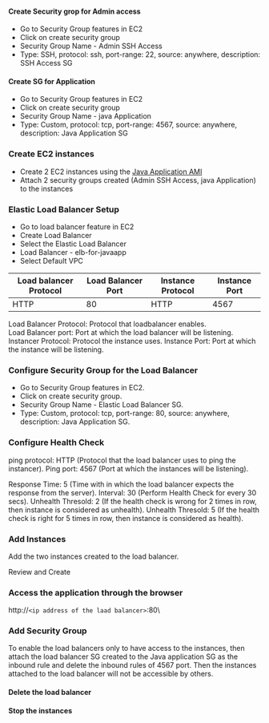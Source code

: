 #### Create Security grop for Admin access

* Go to Security Group features in EC2 
* Click on create security group
* Security Group Name - Admin SSH Access
* Type: SSH, protocol: ssh, port-range: 22, source: anywhere, description: SSH Access SG


#### Create SG for Application

* Go to Security Group features in EC2 
* Click on create security group
* Security Group Name - java Application 
* Type: Custom, protocol: tcp, port-range: 4567, source: anywhere, description: Java Application SG

### Create EC2 instances

* Create 2 EC2 instances using the [ Java Application AMI ](https://github.com/konman01/AWS/tree/master/EC2/create-ami)
* Attach 2 security groups created (Admin SSH Access, java Application) to the instances


### Elastic Load Balancer Setup

* Go to load balancer feature in EC2
* Create Load Balancer
* Select the Elastic Load Balancer
* Load Balancer - elb-for-javaapp
* Select Default VPC

Load balancer Protocol | Load Balancer Port | Instance Protocol | Instance Port
---------------------- | ------------------ | ----------------- | -------------
HTTP | 80 | HTTP | 4567

Load Balancer Protocol: Protocol that loadbalancer enables.  
Load Balancer port: Port at which the load balancer will be listening.  
Instancer Protocol: Protocol the instance uses. 
Instance Port: Port at which the instance will be listening. 

### Configure Security Group for the Load Balancer

* Go to Security Group features in EC2. 
* Click on create security group. 
* Security Group Name - Elastic Load Balancer SG. 
* Type: Custom, protocol: tcp, port-range: 80, source: anywhere, description: Java Application SG. 

### Configure Health Check
ping protocol: HTTP (Protocol that the load balancer uses to ping the instancer). 
Ping port: 4567 (Port at which the instances will be listening). 

Response Time: 5 (Time with in which the load balancer expects the response from the server). 
Interval: 30 (Perform Health Check for every 30 secs). 
Unhealth Thresold: 2 (If the health check is wrong for 2 times in row, then instance is considered as unhealth). 
Unhealth Thresold: 5 (If the health check is right for 5 times in row, then instance is considered as health). 


### Add Instances

Add the two instances created to the load balancer. 

Review and Create

### Access the application through the browser

http://`<ip address of the laad balancer>`:80\


### Add Security Group 

To enable the load balancers only to have access to the instances, then attach the load balancer SG created to the Java application SG as the inbound rule and delete the inbound rules of 4567 port. Then the instances attached to the load balancer will not be accessible by others. 

#### Delete the load balancer

#### Stop the instances